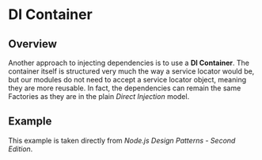 # DI Container

## Overview
Another approach to injecting dependencies is to use a **DI Container**. The container itself is structured very much the way a service locator would be, but our modules do not need to accept a service locator object, meaning they are more reusable.
In fact, the dependencies can remain the same Factories as they are in the plain *Direct Injection* model.


## Example
This example is taken directly from *Node.js Design Patterns - Second Edition*.